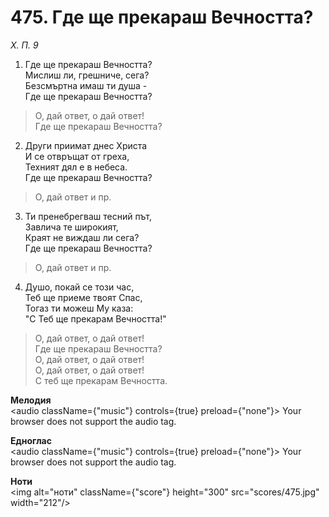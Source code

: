 # 475. Где ще прекараш Вечността?  

*Х. П. 9*  

1. Где ще прекараш Вечността?  
Мислиш ли, грешниче, сега?  
Безсмъртна имаш ти душа -  
Где ще прекараш Вечността?  

> О, дай ответ, о дай ответ!  
> Где ще прекараш Вечността?  

2. Други приимат днес Христа  
И се отвръщат от греха,  
Техният дял е в небеса.  
Где ще прекараш Вечността?  

> О, дай ответ и пр.  

3. Ти пренебрегваш тесний път,  
Завлича те широкият,  
Краят не виждаш ли сега?  
Где ще прекараш Вечността?  

> О, дай ответ и пр.  

4. Душо, покай се този час,  
Теб ще приеме твоят Спас,  
Тогаз ти можеш Му каза:  
"С Теб ще прекарам Вечността!"  

> О, дай ответ, о дай ответ!  
> Где ще прекараш Вечността?  
> О, дай ответ, о дай ответ!  
> О, дай ответ, о дай ответ!  
> С теб ще прекарам Вечността.  

__Мелодия__  
<audio className={"music"} controls={true} preload={"none"}><source src="mp3/475.mp3" type="audio/mpeg"/>
Your browser does not support the audio tag.
</audio>  

__Едноглас__  
<audio className={"music"} controls={true} preload={"none"}><source src="transp/475.mp3" type="audio/mpeg"/>
Your browser does not support the audio tag.
</audio>  

__Ноти__  
<img alt="ноти" className={"score"} height="300" src="scores/475.jpg" width="212"/>
